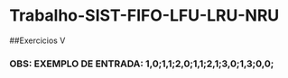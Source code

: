 # Trabalho-SIST-FIFO-LFU-LRU-NRU
 ##Exercicios V

### OBS: EXEMPLO DE ENTRADA: 1,0;1,1;2,0;1,1;2,1;3,0;1,3;0,0;
